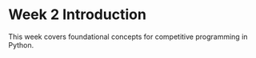 # Week 2 Introduction 
This week covers foundational concepts for competitive programming in Python. 
